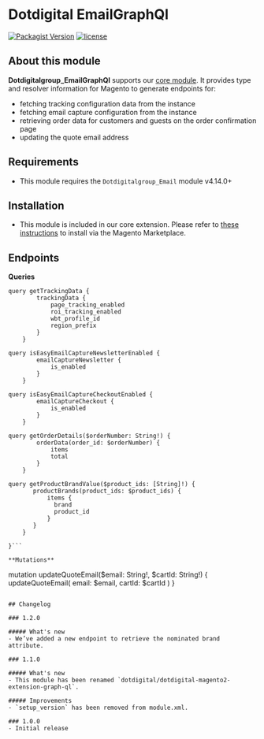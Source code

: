 # Dotdigital EmailGraphQl
[![Packagist Version](https://img.shields.io/packagist/v/dotdigital/dotdigital-magento2-extension-graph-ql?color=green&label=stable)](https://github.com/dotmailer/dotmailer-magento2-extension-graph-ql/releases)
[![license](https://img.shields.io/github/license/mashape/apistatus.svg)](LICENSE.md)

## About this module
**Dotdigitalgroup_EmailGraphQl** supports our [core module](https://github.com/dotmailer/dotmailer-magento2-extension).
It provides type and resolver information for Magento to generate endpoints for:
- fetching tracking configuration data from the instance
- fetching email capture configuration from the instance
- retrieving order data for customers and guests on the order confirmation page 
- updating the quote email address

## Requirements
- This module requires the `Dotdigitalgroup_Email` module v4.14.0+

## Installation
- This module is included in our core extension. Please refer to [these instructions](https://github.com/dotmailer/dotmailer-magento2-extension#installation) to install via the Magento Marketplace.

## Endpoints

**Queries**
```
query getTrackingData {
        trackingData {
            page_tracking_enabled
            roi_tracking_enabled
            wbt_profile_id
            region_prefix
        }
    }

query isEasyEmailCaptureNewsletterEnabled {
        emailCaptureNewsletter {
            is_enabled
        }
    }

query isEasyEmailCaptureCheckoutEnabled {
        emailCaptureCheckout {
            is_enabled
        }
    }

query getOrderDetails($orderNumber: String!) {
        orderData(order_id: $orderNumber) {
            items
            total
        }
    }
    
query getProductBrandValue($product_ids: [String]!) {
       productBrands(product_ids: $product_ids) {
           items {
             brand
             product_id
           }
       }
    }

}```

**Mutations**
```
mutation updateQuoteEmail($email: String!, $cartId: String!) {
        updateQuoteEmail(
            email: $email,
            cartId: $cartId
        )
    }
```

## Changelog

### 1.2.0

##### What's new
- We’ve added a new endpoint to retrieve the nominated brand attribute.

### 1.1.0

##### What's new
- This module has been renamed `dotdigital/dotdigital-magento2-extension-graph-ql`.

##### Improvements
- `setup_version` has been removed from module.xml.

### 1.0.0
- Initial release
